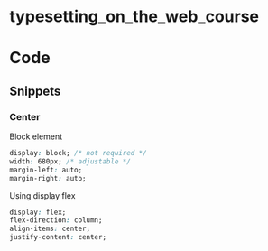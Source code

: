 # typesetting_on_the_web_course



# Code

## Snippets

### Center

Block element

```css
display: block; /* not required */
width: 680px; /* adjustable */
margin-left: auto;
margin-right: auto;
```

Using display flex

```css
display: flex;
flex-direction: column;
align-items: center;
justify-content: center;
```
